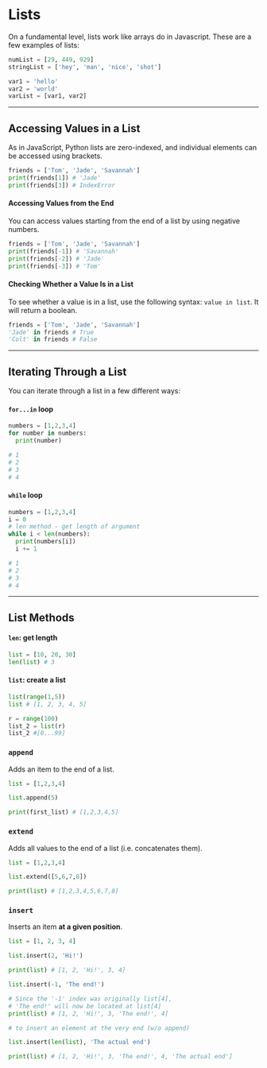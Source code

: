 # Lists

On a fundamental level, lists work like arrays do in Javascript. These are a few examples of lists:

```python
numList = [29, 449, 929]
stringList = ['hey', 'man', 'nice', 'shot']

var1 = 'hello'
var2 = 'world'
varList = [var1, var2]
```

---

## Accessing Values in a List

As in JavaScript, Python lists are zero-indexed, and individual elements can be accessed using brackets.

```python
friends = ['Tom', 'Jade', 'Savannah']
print(friends[1]) # 'Jade'
print(friends[3]) # IndexError
```

#### Accessing Values from the End

You can access values starting from the end of a list by using negative numbers.

```python
friends = ['Tom', 'Jade', 'Savannah']
print(friends[-1]) # 'Savannah'
print(friends[-2]) # 'Jade'
print(friends[-3]) # 'Tom'
```

#### Checking Whether a Value Is in a List

To see whether a value is in a list, use the following syntax: `value in list`. It will return a boolean.

```python
friends = ['Tom', 'Jade', 'Savannah']
'Jade' in friends # True
'Colt' in friends # False
```

---

## Iterating Through a List

You can iterate through a list in a few different ways:

#### `for...in` loop

```python
numbers = [1,2,3,4]
for number in numbers:
  print(number)

# 1
# 2
# 3
# 4
```

#### `while` loop

```python
numbers = [1,2,3,4]
i = 0
# len method - get length of argument
while i < len(numbers):
  print(numbers[i])
  i += 1

# 1
# 2
# 3
# 4
```

---

## List Methods

#### `len`: get length

```python
list = [10, 20, 30]
len(list) # 3
```

#### `list`: create a list

```python
list(range(1,5))
list # [1, 2, 3, 4, 5]

r = range(100)
list_2 = list(r)
list_2 #[0...99]
```

### `append`

Adds an item to the end of a list.

```python
list = [1,2,3,4]

list.append(5)

print(first_list) # [1,2,3,4,5]
```

### `extend`

Adds all values to the end of a list (i.e. concatenates them).

```python
list = [1,2,3,4]

list.extend([5,6,7,8])

print(list) # [1,2,3,4,5,6,7,8]
```

### `insert`

Inserts an item **at a given position**.

```python
list = [1, 2, 3, 4]

list.insert(2, 'Hi!')

print(list) # [1, 2, 'Hi!', 3, 4]

list.insert(-1, 'The end!')

# Since the '-1' index was originally list[4],
# 'The end!' will now be located at list[4]
print(list) # [1, 2, 'Hi!', 3, 'The end!', 4]

# to insert an element at the very end (w/o append)

list.insert(len(list), 'The actual end')

print(list) # [1, 2, 'Hi!', 3, 'The end!', 4, 'The actual end']
```

